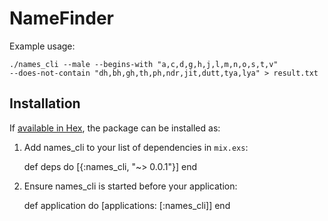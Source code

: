# NameFinder

Example usage:

```
./names_cli --male --begins-with "a,c,d,g,h,j,l,m,n,o,s,t,v"
--does-not-contain "dh,bh,gh,th,ph,ndr,jit,dutt,tya,lya" > result.txt
```

## Installation

If [available in Hex](https://hex.pm/docs/publish), the package can be installed as:

  1. Add names_cli to your list of dependencies in `mix.exs`:

        def deps do
          [{:names_cli, "~> 0.0.1"}]
        end

  2. Ensure names_cli is started before your application:

        def application do
          [applications: [:names_cli]]
        end

